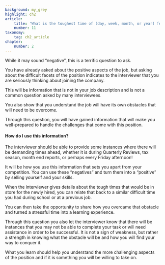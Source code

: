 ```yaml
---
background: my_grey
highlight: ch2
article:
    title: 'What is the toughest time of (day, week, month, or year) for a person in the job? Why?'
    number: 11
taxonomy:
    tag: ch2_article
chapter:
    number: 2
---
```

While it may sound “negative”, this is a terrific question to ask.

You have already asked about the positive aspects of the job, but asking about the difficult facets of the position indicates to the interviewer that you are seriously thinking about joining the company.

This will be information that is not in your job description and is not a common question asked by many interviewees.

You also show that you understand the job will have its own obstacles that will need to be overcome. 

Through this question, you will have gained information that will make you well-prepared to handle the challenges that come with this position.

#### How do I use this information?
The interviewer should be able to provide some instances where there will be demanding times ahead, whether it is during Quarterly Reviews, tax season, month end reports, or perhaps every Friday afternoon!

It will be how you use this information that sets you apart from your competition.
You can use these “negatives” and turn them into a “positive” by selling yourself and your skills.

When the interviewer gives details about the tough times that would be in store for the newly hired, you can relate that back to a similar difficult time you had during school or at a previous job.  

You can then take the opportunity to share how you overcame that obstacle and turned a stressful time into a learning experience.

Through this question you also let the interviewer know that there will be instances that you may not be able to complete your task or will need assistance in order to be successful. It is not a sign of weakness, but rather a strength in knowing what the obstacle will be and how you will find your way to conquer it.

What you learn should help you understand the more challenging aspects of the position and if it is something you will be willing to take on.